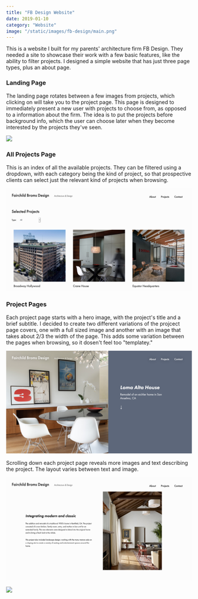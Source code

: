 ```yaml
---
title: "FB Design Website"
date: 2019-01-10
category: "Website"
image: "/static/images/fb-design/main.png"
---
```


This is a website I built for my parents' architecture firm FB Design. They needed a site to showcase their work with a few basic features, like the ability to filter projects. I designed a simple website that has just three page types, plus an about page.

### Landing Page

The landing page rotates between a few images from projects, which clicking on will take you to the project page. This page is designed to immediately present a new user with projects to choose from, as opposed to a information about the firm. The idea is to put the projects before background info, which the user can choose later when they become interested by the projects they've seen.

![](/static/images/fb-design/main.png)

### All Projects Page

This is an index of all the available projects. They can be filtered using a dropdown, with each category being the kind of project, so that prospective clients can select just the relevant kind of projects when browsing.

![](/static/images/fb-design/list.png)

### Project Pages

Each project page starts with a hero image, with the project's title and a brief subtitle. I decided to create two different variations of the projcect page covers, one with a full sized image and another with an image that takes about 2/3 the width of the page. This adds some variation between the pages when browsing, so it dosen't feel too "templatey."

![](/static/images/fb-design/feature.png)

Scrolling down each project page reveals more images and text describing the project. The layout varies between text and image.

![](/static/images/fb-design/feature2.png)

![](/static/images/fb-design/edit2.gif)
